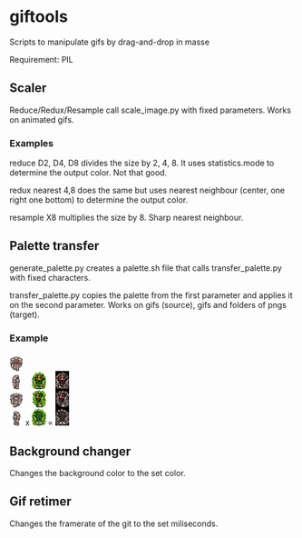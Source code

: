# giftools	
Scripts to manipulate gifs by drag-and-drop in masse	

Requirement: PIL	

## Scaler	

Reduce/Redux/Resample call scale_image.py with fixed parameters. Works on animated gifs.	


### Examples	

reduce D2, D4, D8 divides the size by 2, 4, 8. It uses statistics.mode to determine the output color. Not that good.	

redux nearest 4,8 does the same but uses nearest neighbour (center, one right one bottom) to determine the output color.	

resample X8 multiplies the size by 8. Sharp nearest neighbour.	

## Palette transfer	

generate_palette.py creates a palette.sh file that calls transfer_palette.py with fixed characters. 	

transfer_palette.py copies the palette from the first parameter and applies it on the second parameter. Works on gifs (source), gifs and folders of pngs (target).	

### Example	

![Palette color source: gloria_fidelis.gif](gloria_fidelis.gif) x ![Target gif for recoloration: Earth Pricess aura.gif](Earth%20Pricess%20aura.gif) = ![Resulting recolored gif with source's palette: Earth Pricess aura_COL_gloria_fidelis.gif](Earth%20Pricess%20aura_COL_gloria_fidelis.gif)

## Background changer

Changes the background color to the set color.

## Gif retimer

Changes the framerate of the git to the set miliseconds.